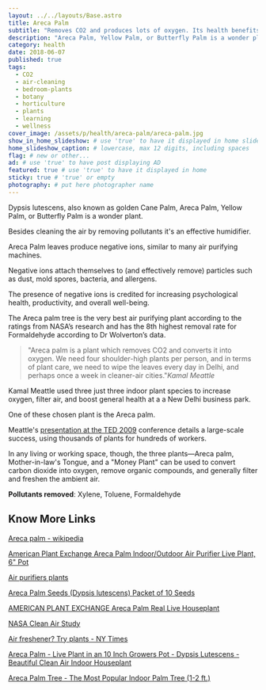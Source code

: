 ```yaml
---
layout: ../../layouts/Base.astro
title: Areca Palm
subtitle: "Removes CO2 and produces lots of oxygen. Its health benefits will boost your energy and productivity."
description: "Areca Palm, Yellow Palm, or Butterfly Palm is a wonder plant. Besides cleaning the air by removing pollutants it's an effective humidifier." # max 160 digits
category: health
date: 2018-06-07
published: true
tags:
  - CO2
  - air-cleaning
  - bedroom-plants
  - botany
  - horticulture
  - plants
  - learning
  - wellness
cover_image: /assets/p/health/areca-palm/areca-palm.jpg
show_in_home_slideshow: # use 'true' to have it displayed in home slideshow
home_slideshow_caption: # lowercase, max 12 digits, including spaces
flag: # new or other...
ad: # use 'true' to have post displaying AD
featured: true # use 'true' to have it displayed in home
sticky: true # 'true' or empty
photography: # put here photographer name
---
```


Dypsis lutescens, also known as golden Cane Palm, Areca Palm, Yellow Palm, or Butterfly Palm is a wonder plant.

Besides cleaning the air by removing pollutants it's an effective humidifier.

Areca Palm leaves produce negative ions, similar to many air purifying machines.

Negative ions attach themselves to (and effectively remove) particles such as dust, mold spores, bacteria, and allergens.

The presence of negative ions is credited for increasing psychological health, productivity, and overall well-being.

The Areca palm tree is the very best air purifying plant according to the ratings from NASA’s research and has the 8th highest removal rate for Formaldehyde according to Dr Wolverton’s data.

> "Areca palm is a plant which removes CO2 and converts it into oxygen. We need four shoulder-high plants per person, and in terms of plant care, we need to wipe the leaves every day in Delhi, and perhaps once a week in cleaner-air cities."_Kamal Meattle_

Kamal Meattle used three just three indoor plant species to increase oxygen, filter air, and boost general health at a a New Delhi business park.

One of these chosen plant is the Areca palm.

Meattle's [presentation at the TED 2009](https://www.ted.com/talks/kamal_meattle_on_how_to_grow_your_own_fresh_air) conference details a large-scale success, using thousands of plants for hundreds of workers.

In any living or working space, though, the three plants—Areca palm, Mother-in-law's Tongue, and a "Money Plant" can be used to convert carbon dioxide into oxygen, remove organic compounds, and generally filter and freshen the ambient air.

**Pollutants removed**: Xylene, Toluene, Formaldehyde

## Know More Links

[Areca palm - wikipedia](https://en.wikipedia.org/wiki/Dypsis_lutescens)

[American Plant Exchange Areca Palm Indoor/Outdoor Air Purifier Live Plant, 6" Pot](https://amzn.to/3wwc6Vs)

[Air purifiers plants](http://air-purifier-reviewsite.com/blog/15-house-plants-you-can-use-as-air-purifiers/)

[Areca Palm Seeds (Dypsis lutescens) Packet of 10 Seeds](https://amzn.to/348w7Fn)

[AMERICAN PLANT EXCHANGE Areca Palm Real Live Houseplant](https://amzn.to/3bRBoW6)

[NASA Clean Air Study](https://en.wikipedia.org/wiki/NASA_Clean_Air_Study)

[Air freshener? Try plants - NY Times](https://www.nytimes.com/1994/02/13/nyregion/cuttings-need-an-air-freshener-try-plants.html)

[Areca Palm - Live Plant in an 10 Inch Growers Pot - Dypsis Lutescens - Beautiful Clean Air Indoor Houseplant](https://amzn.to/3fBsIUK)

[Areca Palm Tree - The Most Popular Indoor Palm Tree (1-2 ft.)](https://amzn.to/3bP7gdE)

